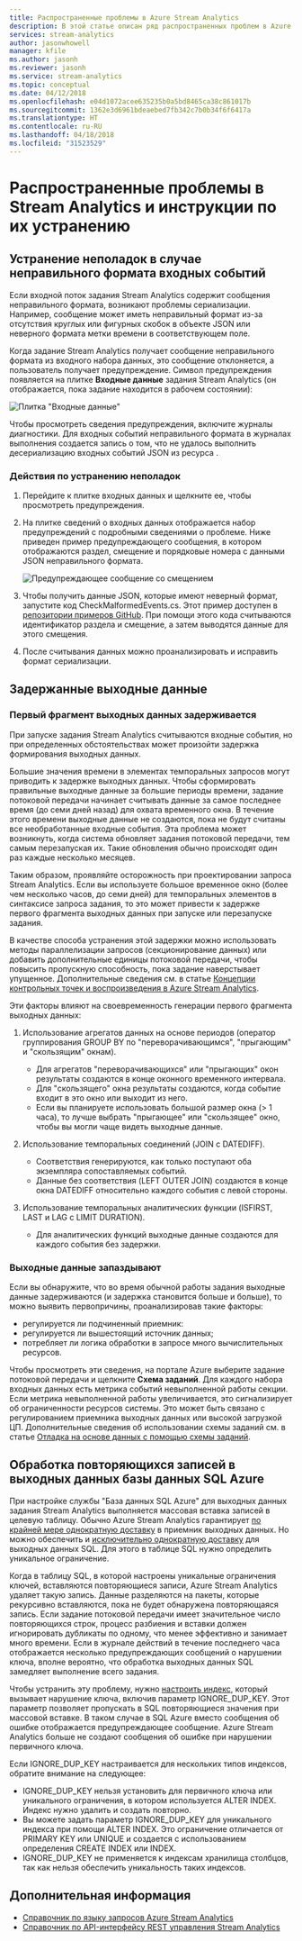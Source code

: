 ```yaml
---
title: Распространенные проблемы в Azure Stream Analytics
description: В этой статье описан ряд распространенных проблем в Azure Stream Analytics и инструкции по их устранению.
services: stream-analytics
author: jasonwhowell
manager: kfile
ms.author: jasonh
ms.reviewer: jasonh
ms.service: stream-analytics
ms.topic: conceptual
ms.date: 04/12/2018
ms.openlocfilehash: e04d1072acee635235b0a5bd8465ca38c861017b
ms.sourcegitcommit: 1362e3d6961bdeaebed7fb342c7b0b34f6f6417a
ms.translationtype: HT
ms.contentlocale: ru-RU
ms.lasthandoff: 04/18/2018
ms.locfileid: "31523529"
---
```

# <a name="common-issues-in-stream-analytics-and-steps-to-troubleshoot"></a>Распространенные проблемы в Stream Analytics и инструкции по их устранению

## <a name="troubleshoot-malformed-input-events"></a>Устранение неполадок в случае неправильного формата входных событий

 Если входной поток задания Stream Analytics содержит сообщения неправильного формата, возникают проблемы сериализации. Например, сообщение может иметь неправильный формат из-за отсутствия круглых или фигурных скобок в объекте JSON или неверного формата метки времени в соответствующем поле. 
 
 Когда задание Stream Analytics получает сообщение неправильного формата из входного набора данных, это сообщение отклоняется, а пользователь получает предупреждение. Символ предупреждения появляется на плитке **Входные данные** задания Stream Analytics (он отображается, пока задание находится в рабочем состоянии):

![Плитка "Входные данные"](media/stream-analytics-malformed-events/inputs_tile.png)

Чтобы просмотреть сведения предупреждения, включите журналы диагностики. Для входных событий неправильного формата в журналах выполнения создается запись о том, что не удалось выполнить десериализацию входных событий JSON из ресурса <blob URI>. 

### <a name="troubleshooting-steps"></a>Действия по устранению неполадок

1. Перейдите к плитке входных данных и щелкните ее, чтобы просмотреть предупреждения.

2. На плитке сведений о входных данных отображается набор предупреждений с подробными сведениями о проблеме. Ниже приведен пример предупреждающего сообщения, в котором отображаются раздел, смещение и порядковые номера с данными JSON неправильного формата. 

   ![Предупреждающее сообщение со смещением](media/stream-analytics-malformed-events/warning_message_with_offset.png)

3. Чтобы получить данные JSON, которые имеют неверный формат, запустите код CheckMalformedEvents.cs. Этот пример доступен в [репозитории примеров GitHub](https://github.com/Azure/azure-stream-analytics/tree/master/Samples/CheckMalformedEventsEH). При помощи этого кода считываются идентификатор раздела и смещение, а затем выводятся данные для этого смещения. 

4. После считывания данных можно проанализировать и исправить формат сериализации. 

## <a name="delayed-output"></a>Задержанные выходные данные

### <a name="first-output-is-delayed"></a>Первый фрагмент выходных данных задерживается
При запуске задания Stream Analytics считываются входные события, но при определенных обстоятельствах может произойти задержка формирования выходных данных.

Большие значения времени в элементах темпоральных запросов могут приводить к задержке выходных данных. Чтобы сформировать правильные выходные данные за большие периоды времени, задание потоковой передачи начинает считывать данные за самое последнее время (до семи дней назад) для охвата временного окна. В течение этого времени выходные данные не создаются, пока не будут считаны все необработанные входные события. Эта проблема может возникнуть, когда система обновляет задания потоковой передачи, тем самым перезапуская их. Такие обновления обычно происходят один раз каждые несколько месяцев. 

Таким образом, проявляйте осторожность при проектировании запроса Stream Analytics. Если вы используете большое временное окно (более чем несколько часов, до семи дней) для темпоральных элементов в синтаксисе запроса задания, то это может привести к задержке первого фрагмента выходных данных при запуске или перезапуске задания.  

В качестве способа устранения этой задержки можно использовать методы параллелизации запросов (секционирование данных) или добавить дополнительные единицы потоковой передачи, чтобы повысить пропускную способность, пока задание наверстывает упущенное.  Дополнительные сведения см. в статье [Концепции контрольных точек и воспроизведения в Azure Stream Analytics](stream-analytics-concepts-checkpoint-replay.md).

Эти факторы влияют на своевременность генерации первого фрагмента выходных данных:

1. Использование агрегатов данных на основе периодов (оператор группирования GROUP BY по "переворачивающимся", "прыгающим" и "скользящим" окнам).
   - Для агрегатов "переворачивающихся" или "прыгающих" окон результаты создаются в конце оконного временного интервала. 
   - Для "скользящего" окна результаты создаются, когда событие входит в это окно или выходит из него. 
   - Если вы планируете использовать большой размер окна (> 1 часа), то лучше выбрать "прыгающее" или "скользящее" окно, чтобы вы могли чаще видеть выходные данные.

2. Использование темпоральных соединений (JOIN с DATEDIFF).
   - Соответствия генерируются, как только поступают оба экземпляра сопоставляемых событий.
   - Данные без соответствия (LEFT OUTER JOIN) создаются в конце окна DATEDIFF относительно каждого события с левой стороны.

3. Использование темпоральных аналитических функции (ISFIRST, LAST и LAG с LIMIT DURATION).
   - Для аналитических функций выходные данные создаются для каждого события без задержки.

### <a name="output-falls-behind"></a>Выходные данные запаздывают
Если вы обнаружите, что во время обычной работы задания выходные данные задерживаются (и задержка становится больше и больше), то можно выявить первопричины, проанализировав такие факторы:
- регулируется ли подчиненный приемник:
- регулируется ли вышестоящий источник данных;
- потребляет ли логика обработки в запросе много вычислительных ресурсов.

Чтобы просмотреть эти сведения, на портале Azure выберите задание потоковой передачи и щелкните **Схема заданий**. Для каждого набора входных данных есть метрика событий невыполненной работы секции. Если метрика невыполненной работы увеличивается, это сигнализирует об ограниченности ресурсов системы. Это может быть связано с регулированием приемника выходных данных или высокой загрузкой ЦП. Дополнительные сведения об использовании схемы заданий см. в статье [Отладка на основе данных с помощью схемы заданий](stream-analytics-job-diagram-with-metrics.md).

## <a name="handle-duplicate-records-in-azure-sql-database-output"></a>Обработка повторяющихся записей в выходных данных базы данных SQL Azure

При настройке службы "База данных SQL Azure" для выходных данных задания Stream Analytics выполняется массовая вставка записей в целевую таблицу. Обычно Azure Stream Analytics гарантирует [по крайней мере однократную доставку]( https://msdn.microsoft.com/azure/stream-analytics/reference/event-delivery-guarantees-azure-stream-analytics) в приемник выходных данных. Но можно обеспечить и [исключительно однократную доставку]( https://blogs.msdn.microsoft.com/streamanalytics/2017/01/13/how-to-achieve-exactly-once-delivery-for-sql-output/) для выходных данных SQL. Для этого в таблице SQL нужно определить уникальное ограничение. 

Когда в таблицу SQL, в которой настроены уникальные ограничения ключей, вставляются повторяющиеся записи, Azure Stream Analytics удаляет такую запись. Данные разделяются на пакеты, которые рекурсивно вставляются, пока не будет обнаружена повторяющаяся запись. Если задание потоковой передачи имеет значительное число повторяющихся строк, процесс разбиения и вставки должен игнорировать дубликаты по одному, что менее эффективно и занимает много времени. Если в журнале действий в течение последнего часа отображается несколько предупреждающих сообщений о нарушении ключа, вполне вероятно, что обработка выходных данных SQL замедляет выполнение всего задания. 

Чтобы устранить эту проблему, нужно [настроить индекс]( https://docs.microsoft.com/sql/t-sql/statements/create-index-transact-sql), который вызывает нарушение ключа, включив параметр IGNORE_DUP_KEY. Этот параметр позволяет пропускать в SQL повторяющиеся значения при массовой вставке. В таком случае в SQL Azure вместо сообщения об ошибке отображается предупреждающее сообщение. Azure Stream Analytics больше не создают сообщения об ошибке при нарушении первичного ключа.

Если IGNORE_DUP_KEY настраивается для нескольких типов индексов, обратите внимание на следующее:

* IGNORE_DUP_KEY нельзя установить для первичного ключа или уникального ограничения, в котором используется ALTER INDEX. Индекс нужно удалить и создать повторно.  
* Вы можете задать параметр IGNORE_DUP_KEY для уникального индекса при помощи ALTER INDEX. Это ограничение отличается от PRIMARY KEY или UNIQUE и создается с использованием определения CREATE INDEX или INDEX.  
* IGNORE_DUP_KEY не применяется к индексам хранилища столбцов, так как нельзя обеспечить уникальность таких индексов.  

## <a name="next-steps"></a>Дополнительная информация
* [Справочник по языку запросов Azure Stream Analytics](https://msdn.microsoft.com/library/azure/dn834998.aspx)
* [Справочник по API-интерфейсу REST управления Stream Analytics](https://msdn.microsoft.com/library/azure/dn835031.aspx)
